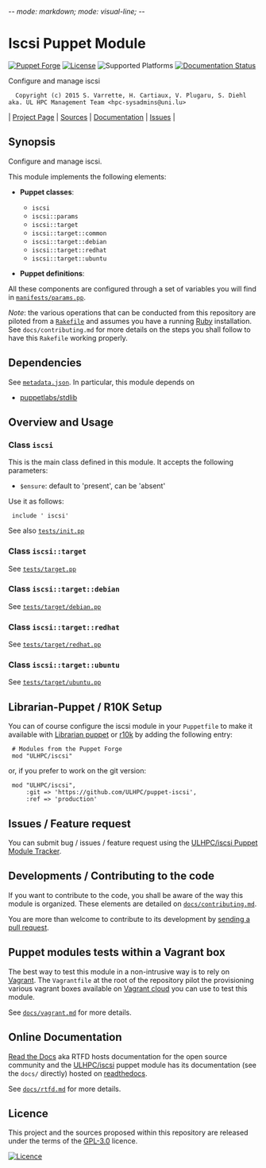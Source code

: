 -*- mode: markdown; mode: visual-line;  -*-

# Iscsi Puppet Module 

[![Puppet Forge](http://img.shields.io/puppetforge/v/ULHPC/iscsi.svg)](https://forge.puppetlabs.com/ULHPC/iscsi)
[![License](http://img.shields.io/:license-GPL3.0-blue.svg)](LICENSE)
![Supported Platforms](http://img.shields.io/badge/platform-debian-lightgrey.svg)
[![Documentation Status](https://readthedocs.org/projects/ulhpc-puppet-iscsi/badge/?version=latest)](https://readthedocs.org/projects/ulhpc-puppet-iscsi/?badge=latest)

Configure and manage iscsi

      Copyright (c) 2015 S. Varrette, H. Cartiaux, V. Plugaru, S. Diehl aka. UL HPC Management Team <hpc-sysadmins@uni.lu>
      

| [Project Page](https://github.com/ULHPC/puppet-iscsi) | [Sources](https://github.com/ULHPC/puppet-iscsi) | [Documentation](https://ulhpc-puppet-iscsi.readthedocs.org/en/latest/) | [Issues](https://github.com/ULHPC/puppet-iscsi/issues) |

## Synopsis

Configure and manage iscsi.

This module implements the following elements: 

* __Puppet classes__:
    - `iscsi` 
    - `iscsi::params` 
    - `iscsi::target` 
    - `iscsi::target::common` 
    - `iscsi::target::debian` 
    - `iscsi::target::redhat` 
    - `iscsi::target::ubuntu` 

* __Puppet definitions__: 

All these components are configured through a set of variables you will find in
[`manifests/params.pp`](manifests/params.pp). 

_Note_: the various operations that can be conducted from this repository are piloted from a [`Rakefile`](https://github.com/ruby/rake) and assumes you have a running [Ruby](https://www.ruby-lang.org/en/) installation.
See `docs/contributing.md` for more details on the steps you shall follow to have this `Rakefile` working properly. 

## Dependencies

See [`metadata.json`](metadata.json). In particular, this module depends on 

* [puppetlabs/stdlib](https://forge.puppetlabs.com/puppetlabs/stdlib)

## Overview and Usage

### Class `iscsi`

This is the main class defined in this module.
It accepts the following parameters: 

* `$ensure`: default to 'present', can be 'absent'

Use it as follows:

     include ' iscsi'

See also [`tests/init.pp`](tests/init.pp)

### Class `iscsi::target`

See [`tests/target.pp`](tests/target.pp)
### Class `iscsi::target::debian`

See [`tests/target/debian.pp`](tests/target/debian.pp)
### Class `iscsi::target::redhat`

See [`tests/target/redhat.pp`](tests/target/redhat.pp)
### Class `iscsi::target::ubuntu`

See [`tests/target/ubuntu.pp`](tests/target/ubuntu.pp)


## Librarian-Puppet / R10K Setup

You can of course configure the iscsi module in your `Puppetfile` to make it available with [Librarian puppet](http://librarian-puppet.com/) or
[r10k](https://github.com/adrienthebo/r10k) by adding the following entry:

     # Modules from the Puppet Forge
     mod "ULHPC/iscsi"

or, if you prefer to work on the git version: 

     mod "ULHPC/iscsi", 
         :git => 'https://github.com/ULHPC/puppet-iscsi',
         :ref => 'production' 

## Issues / Feature request

You can submit bug / issues / feature request using the [ULHPC/iscsi Puppet Module Tracker](https://github.com/ULHPC/puppet-iscsi/issues). 

## Developments / Contributing to the code 

If you want to contribute to the code, you shall be aware of the way this module is organized. 
These elements are detailed on [`docs/contributing.md`](contributing/index.md).

You are more than welcome to contribute to its development by [sending a pull request](https://help.github.com/articles/using-pull-requests). 

## Puppet modules tests within a Vagrant box

The best way to test this module in a non-intrusive way is to rely on [Vagrant](http://www.vagrantup.com/).
The `Vagrantfile` at the root of the repository pilot the provisioning various vagrant boxes available on [Vagrant cloud](https://atlas.hashicorp.com/boxes/search?utf8=%E2%9C%93&sort=&provider=virtualbox&q=svarrette) you can use to test this module.

See [`docs/vagrant.md`](vagrant.md) for more details. 

## Online Documentation

[Read the Docs](https://readthedocs.org/) aka RTFD hosts documentation for the open source community and the [ULHPC/iscsi](https://github.com/ULHPC/puppet-iscsi) puppet module has its documentation (see the `docs/` directly) hosted on [readthedocs](http://ulhpc-puppet-iscsi.rtfd.org).

See [`docs/rtfd.md`](rtfd.md) for more details.

## Licence

This project and the sources proposed within this repository are released under the terms of the [GPL-3.0](LICENCE) licence.


[![Licence](https://www.gnu.org/graphics/gplv3-88x31.png)](LICENSE)
